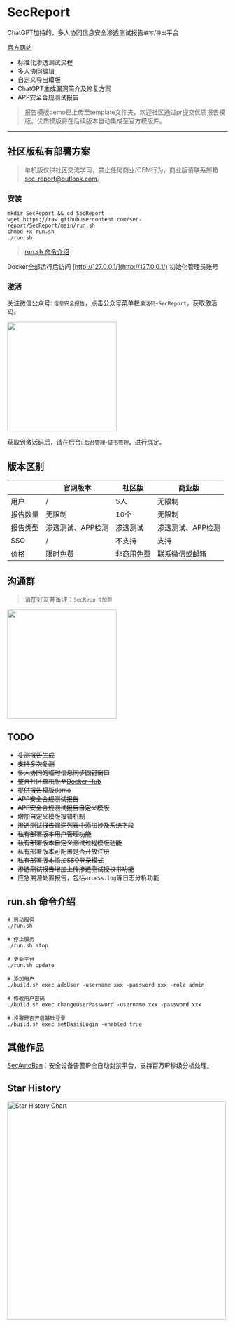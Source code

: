 # SecReport
ChatGPT加持的，多人协同信息安全渗透测试报告`编写`/`导出`平台

[官方网站](https://sec-report.com)

* 标准化渗透测试流程
* 多人协同编辑
* 自定义导出模版
* ChatGPT生成漏洞简介及修复方案
* APP安全合规测试报告

> 报告模版demo已上传至template文件夹，欢迎社区通过pr提交优质报告模版。优质模版将在后续版本自动集成至官方模版库。

---

## 社区版私有部署方案

> 单机版仅供社区交流学习，禁止任何商业/OEM行为，商业版请联系邮箱[sec-report@outlook.com](mailto:sec-report@outlook.com)。

### 安装

```shell
mkdir SecReport && cd SecReport
wget https://raw.githubusercontent.com/sec-report/SecReport/main/run.sh
chmod +x run.sh
./run.sh
```

> [run.sh 命令介绍](#runsh-命令介绍)

Docker全部运行后访问 [http://127.0.0.1/](http://127.0.0.1/) 初始化管理员账号

### 激活

关注微信公众号: `信息安全报告`，点击公众号菜单栏`激活码`-`SecReport`，获取激活码。

<img width="250" src="./img/mp_wx.jpg">

获取到激活码后，请在后台: `后台管理`-`证书管理`，进行绑定。

## 版本区别

|      | 官网版本 | 社区版 | 商业版 |
| ---- | -------- | ------ | ------ |
| 用户 | /        | 5人   | 无限制 |
| 报告数量 | 无限制 | 10个  | 无限制 |
| 报告类型 | 渗透测试、APP检测 | 渗透测试  | 渗透测试、APP检测 |
| SSO     | / | 不支持 | 支持 |
| 价格 | 限时免费 | 非商用免费  | 联系微信或邮箱 |

## 沟通群

> 请加好友并备注：`SecReport加群`

<img width="250" src="./img/wx.jpg">

## TODO

* ~~复测报告生成~~
* ~~支持多次复测~~
* ~~多人协同的临时信息同步固钉窗口~~
* ~~整合社区单机版至[Docker Hub](https://hub.docker.com/r/secreport/sec-report)~~
* ~~提供报告模版demo~~
* ~~APP安全合规测试报告~~
* ~~APP安全合规测试报告自定义模版~~
* ~~增加自定义模版报错机制~~
* ~~渗透测试报告漏洞列表中添加涉及系统字段~~
* ~~私有部署版本用户管理功能~~
* ~~私有部署版本自定义测试过程模版功能~~
* ~~私有部署版本可配置是否开放注册~~
* ~~私有部署版本添加SSO登录模式~~
* ~~渗透测试报告增加上传渗透测试授权书功能~~
* 应急溯源处置报告，包括`access.log`等日志分析功能

## run.sh 命令介绍

```
# 启动服务
./run.sh

# 停止服务
./run.sh stop

# 更新平台
./run.sh update

# 添加用户
./build.sh exec addUser -username xxx -password xxx -role admin

# 修改用户密码
./build.sh exec changeUserPassword -username xxx -password xxx

# 设置是否开启基础登录
./build.sh exec setBasisLogin -enabled true
```

## 其他作品

[SecAutoBan](https://github.com/sec-report/SecAutoBan)：安全设备告警IP全自动封禁平台，支持百万IP秒级分析处理。

## Star History

<a href="https://github.com/sec-report/SecReport/stargazers">
    <img width="500" alt="Star History Chart" src="https://api.star-history.com/svg?repos=sec-report/SecReport&type=Date">
</a> 
